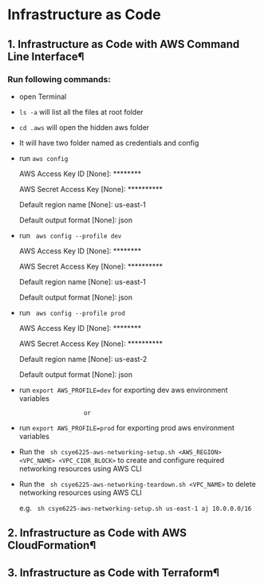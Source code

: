 # Infrastructure as Code

## 1. Infrastructure as Code with AWS Command Line Interface¶

### Run following commands:

- open Terminal
- ` ls -a ` will list all the files at root folder
- ` cd .aws ` will open the hidden aws folder
- It will have two folder named as credentials and config
- run ` aws config `

    AWS Access Key ID [None]: ********
    
    AWS Secret Access Key [None]: **********
    
    Default region name [None]: us-east-1 
    
    Default output format [None]: json
- run ` aws config --profile dev`

    AWS Access Key ID [None]: ********
    
    AWS Secret Access Key [None]: **********
    
    Default region name [None]: us-east-1 
    
    Default output format [None]: json

- run ` aws config --profile prod`

    AWS Access Key ID [None]: ********
    
    AWS Secret Access Key [None]: **********
    
    Default region name [None]: us-east-2
    
    Default output format [None]: json

- run ` export AWS_PROFILE=dev ` for exporting dev aws environment variables

                        or

- run ` export AWS_PROFILE=prod ` for exporting prod aws environment variables

- Run the ` sh csye6225-aws-networking-setup.sh <AWS_REGION> <VPC_NAME> <VPC_CIDR_BLOCK>` to create and configure required networking resources using AWS CLI

- Run the ` sh csye6225-aws-networking-teardown.sh <VPC_NAME>` to delete networking resources using AWS CLI

    e.g. ` sh csye6225-aws-networking-setup.sh us-east-1 aj 10.0.0.0/16`

## 2. Infrastructure as Code with AWS CloudFormation¶

## 3. Infrastructure as Code with Terraform¶
